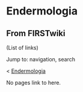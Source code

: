 # Endermologia

## From FIRSTwiki

(List of links)

Jump to: navigation, search

< [Endermologia](/index.php?title=Endermologia&redirect=no "Endermologia")

No pages link to here.
